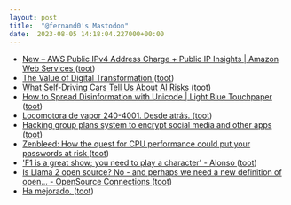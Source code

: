 ```yaml
---
layout: post
title:  "@fernand0's Mastodon"
date:  2023-08-05 14:18:04.227000+00:00
---
```

*  [New – AWS Public IPv4 Address Charge + Public IP Insights \| Amazon Web Services ](https://aws.amazon.com/blogs/aws/new-aws-public-ipv4-address-charge-public-ip-insights) ([toot](https://mastodon.social/@fernand0/110837437839147525))
*  [The Value of Digital Transformation ](https://hbr.org/2023/07/the-value-of-digital-transformatio) ([toot](https://mastodon.social/@fernand0/110837253511073578))
*  [What Self-Driving Cars Tell Us About AI Risks ](https://spectrum.ieee.org/self-driving-cars-266249426) ([toot](https://mastodon.social/@fernand0/110836906031334811))
*  [How to Spread Disinformation with Unicode \| Light Blue Touchpaper ](https://www.lightbluetouchpaper.org/2023/08/01/how-to-spread-disinformation-with-unicode) ([toot](https://mastodon.social/@fernand0/110836742200599694))
*  [Locomotora de vapor 240-4001. Desde atrás. ](https://www.flickr.com/photos/fernand0/53094150127) ([toot](https://mastodon.social/@fernand0/110836494182641154))
*  [Hacking group plans system to encrypt social media and other apps ](https://www.washingtonpost.com/technology/2023/08/02/encryption-dead-cow-cult-apps-def-con) ([toot](https://mastodon.social/@fernand0/110836491975673533))
*  [Zenbleed: How the quest for CPU performance could put your passwords at risk ](https://nakedsecurity.sophos.com/2023/07/26/zenbleed-how-the-quest-for-cpu-performance-could-put-your-passwords-at-risk) ([toot](https://mastodon.social/@fernand0/110836292087329967))
*  [&#39;F1 is a great show; you need to play a character&#39; - Alonso  ](https://www.bbc.co.uk/sport/formula1/66350215) ([toot](https://mastodon.social/@fernand0/110836073516344741))
*  [Is Llama 2 open source? No - and perhaps we need a new definition of open... - OpenSource Connections ](https://opensourceconnections.com/blog/2023/07/19/is-llama-2-open-source-no-and-perhaps-we-need-a-new-definition-of-open) ([toot](https://mastodon.social/@fernand0/110835859682229757))
*  [Ha mejorado. ](https://avecesunafoto.wordpress.com/2023/08/04/ha-mejorado) ([toot](https://mastodon.social/@fernand0/110832614074320367))
